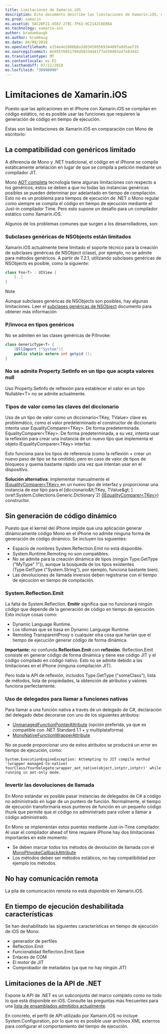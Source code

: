 ```yaml
---
title: Limitaciones de Xamarin.iOS
description: Este documento describe las limitaciones de Xamarin.iOS, explicar los genéricos, subclases genéricas de NSObjects, P/Invoke en los objetos genéricos y mucho más.
ms.prod: xamarin
ms.assetid: 5AC28F21-4567-278C-7F63-9C2142C6E06A
ms.technology: xamarin-ios
author: bradumbaugh
ms.author: brumbaug
ms.date: 04/09/2018
ms.openlocfilehash: e154e4e1688b8a3d03459956934409fa9d5aef35
ms.sourcegitcommit: 6e955f6851794d58334d41f7a550d93a47e834d2
ms.translationtype: MT
ms.contentlocale: es-ES
ms.lasthandoff: 07/12/2018
ms.locfileid: "38998090"
---
```

# <a name="limitations-of-xamarinios"></a>Limitaciones de Xamarin.iOS

Puesto que las aplicaciones en el iPhone con Xamarin.iOS se compilan en código estático, no es posible usar las funciones que requieren la generación de código en tiempo de ejecución.

Éstas son las limitaciones de Xamarin.iOS en comparación con Mono de escritorio:

 <a name="Limited_Generics_Support" />


## <a name="limited-generics-support"></a>La compatibilidad con genéricos limitado

A diferencia de Mono y .NET tradicional, el código en el iPhone se compila estáticamente antelación en lugar de que se compila a petición mediante un compilador JIT.

Mono [AOT completa](http://www.mono-project.com/docs/advanced/aot/#full-aot) tecnología tiene algunas limitaciones con respecto a los genéricos, estos se deben a que no todas las instancias genéricas posibles se pueden determinar por adelantado en tiempo de compilación. Esto no es un problema para tiempos de ejecución de .NET o Mono regular como siempre se compila el código en tiempo de ejecución mediante el Just-in compilador Time. Pero esto supone un desafío para un compilador estático como Xamarin.iOS.

Algunos de los problemas comunes que surgen a los desarrolladores, son:

 <a name="Generic_Subclasses_of_NSObjects_are_limited" />


### <a name="generic-subclasses-of-nsobjects-are-limited"></a>Subclases genéricas de NSObjects están limitados

Xamarin.iOS actualmente tiene limitado el soporte técnico para la creación de subclases genéricas de NSObject (clase), por ejemplo, no se admite para métodos genéricos. A partir de 7.2.1, utilizando subclases genéricas de NSObjects es posible, como la siguiente:

```csharp
class Foo<T> : UIView {
    [..]
}
```

> [!NOTE]
> Aunque subclases genéricas de NSObjects son posibles, hay algunas limitaciones. Leer el [subclases genéricas de NSObject](~/ios/internals/api-design/nsobject-generics.md) documento para obtener más información



### <a name="pinvokes-in-generic-types"></a>P/invoca en tipos genéricos

No se admiten en las clases genéricas de P/Invoke:

```csharp
class GenericType<T> {
    [DllImport ("System")]
    public static extern int getpid ();
}
```

 <a name="Property.SetInfo_on_a_Nullable_Type_is_not_supported" />


### <a name="propertysetinfo-on-a-nullable-type-is-not-supported"></a>No se admite Property.SetInfo en un tipo que acepta valores null

Uso Property.SetInfo de reflexión para establecer el valor en un tipo Nullable&lt;T&gt; no se admite actualmente.

 <a name="Value_types_as_Dictionary_Keys" />


### <a name="value-types-as-dictionary-keys"></a>Tipos de valor como las claves del diccionario

Uso de un tipo de valor como un diccionario&lt;TKey, TValue&gt; clave es problemático, como el valor predeterminado el constructor de diccionario intenta usar EqualityComparer&lt;TKey&gt;. De forma predeterminada. EqualityComparer&lt;TKey&gt;. De forma predeterminada, a su vez, intenta usar la reflexión para crear una instancia de un nuevo tipo que implementa el objeto IEqualityComparer&lt;TKey&gt; interfaz.

Esto funciona para los tipos de referencia (como la reflexión + crear un nuevo paso de tipo se ha omitido), pero en caso de valor de tipos de bloqueos y quema bastante rápido una vez que intentan usar en el dispositivo.

 **Solución alternativa**: implementar manualmente el [IEqualityComparer&lt;TKey&gt; ](xref:System.Collections.Generic.IEqualityComparer`1) en un nuevo tipo de interfaz y proporcionar una instancia de ese tipo para el [diccionario&lt;TKey, TValue&gt; ](xref:System.Collections.Generic.Dictionary`2) [(IEqualityComparer&lt;TKey&gt;)](xref:System.Collections.Generic.IEqualityComparer`1) constructor.


 <a name="No_Dynamic_Code_Generation" />


## <a name="no-dynamic-code-generation"></a>Sin generación de código dinámico

Puesto que el kernel del iPhone impide que una aplicación generar dinámicamente código Mono en el iPhone no admite ninguna forma de generación de código dinámico. Se incluyen los siguientes:

-  Espacio de nombres System.Reflection.Emit no está disponible.
-  System.Runtime.Remoting no son compatibles.
-  No se admite para la creación dinámica de tipos (ningún Type.GetType ("MyType" 1")), aunque la búsqueda de los tipos existentes (Type.GetType ("System.String"), por ejemplo, funciona bastante bien). 
-  Las devoluciones de llamada inversos deben registrarse con el tiempo de ejecución en tiempo de compilación.


 
 <a name="System.Reflection.Emit" />


### <a name="systemreflectionemit"></a>System.Reflection.Emit

La falta de System.Reflection. **Emitir** significa que no funcionará ningún código que depende de la generación de código en tiempo de ejecución. Esto incluye cosas como:

-  Dynamic Language Runtime.
-  Los idiomas que se basa en Dynamic Language Runtime.
-  Remoting TransparentProxy o cualquier otra cosa que harían que el tiempo de ejecución generar código de forma dinámica. 


 **Importante:** no confunda **Reflection.Emit** con **reflexión**. Reflection.Emit consiste en generar código de forma dinámica y tiene ese código JIT y el código compilado en código nativo. Esto no se admite debido a las limitaciones en el iPhone (ninguna compilación JIT).

Pero toda la API de reflexión, incluidos Type.GetType ("someClass"), lista de métodos, lista de propiedades, la obtención de atributos y valores funciona perfectamente.

### <a name="using-delegates-to-call-native-functions"></a>Uso de delegados para llamar a funciones nativas

Para llamar a una función nativa a través de un delegado de C#, declaración del delegado debe decorarse con uno de los siguientes atributos:

- [UnmanagedFunctionPointerAttribute](xref:System.Runtime.InteropServices.UnmanagedFunctionPointerAttribute) (opción preferida, ya que es compatible con .NET Standard 1.1 + y multiplataforma)
- [MonoNativeFunctionWrapperAttribute](https://developer.xamarin.com/api/type/ObjCRuntime.MonoNativeFunctionWrapperAttribute)

No se puede proporcionar uno de estos atributos se producirá un error en tiempo de ejecución, como:

```
System.ExecutionEngineException: Attempting to JIT compile method '(wrapper managed-to-native) YourClass/YourDelegate:wrapper_aot_native(object,intptr,intptr)' while running in aot-only mode.
```
 
 <a name="Reverse_Callbacks" />


### <a name="reverse-callbacks"></a>Invertir las devoluciones de llamada

En Mono estándar es posible pasar instancias de delegados de C# a código no administrado en lugar de un puntero de función. Normalmente, el tiempo de ejecución transformaría esos punteros de función en un pequeño código thunk que permite que el código no administrado para volver a llamar a código administrado.

En Mono se implementan estos puentes mediante Just-in-Time compilador. Al usar el compilador ahead of time requiere iPhone hay dos limitaciones importantes en este momento:

-  Se deben marcar todos los métodos de devolución de llamada con el [MonoPInvokeCallbackAttribute](https://developer.xamarin.com/api/type/ObjCRuntime.MonoPInvokeCallbackAttribute) 
-  Los métodos deben ser métodos estáticos, no hay compatibilidad por ejemplo los métodos. 
 
<a name="No_Remoting" />

## <a name="no-remoting"></a>No hay comunicación remota

La pila de comunicación remota no está disponible en Xamarin.iOS.


 <a name="Runtime_Disabled_Features" />


## <a name="runtime-disabled-features"></a>En tiempo de ejecución deshabilitada características

Se han deshabilitado las siguientes características en tiempo de ejecución de iOS de Mono:

-  generador de perfiles
-  Reflection.Emit
-  Funcionalidad Reflection.Emit.Save
-  Enlaces de COM
-  El motor de JIT
-  Comprobador de metadatos (ya que no hay ningún JIT)


 <a name=".NET_API_Limitations" />


## <a name="net-api-limitations"></a>Limitaciones de la API de .NET

Expone la API de .NET es un subconjunto del marco completo como no todo lo que está disponible en iOS. Consulte las preguntas más frecuentes para una [lista de ensamblados admitidos actualmente](~/cross-platform/internals/available-assemblies.md).



En concreto, el perfil de API utilizado por Xamarin.iOS no incluye System.Configuration, por lo que no es posible usar archivos XML externos para configurar el comportamiento del tiempo de ejecución.
